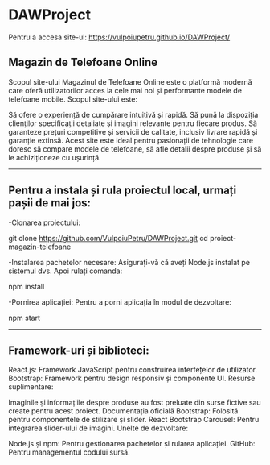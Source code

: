 # DAWProject

Pentru a accesa site-ul:
https://vulpoiupetru.github.io/DAWProject/

## Magazin de Telefoane Online
Scopul site-ului
Magazinul de Telefoane Online este o platformă modernă care oferă utilizatorilor acces la cele mai noi și performante modele de telefoane mobile. Scopul site-ului este:

Să ofere o experiență de cumpărare intuitivă și rapidă.
Să pună la dispoziția clienților specificații detaliate și imagini relevante pentru fiecare produs.
Să garanteze prețuri competitive și servicii de calitate, inclusiv livrare rapidă și garanție extinsă.
Acest site este ideal pentru pasionații de tehnologie care doresc să compare modele de telefoane, să afle detalii despre produse și să le achiziționeze cu ușurință.

---

## Pentru a instala și rula proiectul local, urmați pașii de mai jos:

-Clonarea proiectului:

git clone https://github.com/VulpoiuPetru/DAWProject.git
cd proiect-magazin-telefoane

-Instalarea pachetelor necesare: Asigurați-vă că aveți Node.js instalat pe sistemul dvs. Apoi rulați comanda:

npm install

-Pornirea aplicației: Pentru a porni aplicația în modul de dezvoltare:

npm start

---

## Framework-uri și biblioteci:

React.js: Framework JavaScript pentru construirea interfețelor de utilizator.
Bootstrap: Framework pentru design responsiv și componente UI.
Resurse suplimentare:

Imaginile și informațiile despre produse au fost preluate din surse fictive sau create pentru acest proiect.
Documentația oficială Bootstrap: Folosită pentru componentele de stilizare și slider.
React Bootstrap Carousel: Pentru integrarea slider-ului de imagini.
Unelte de dezvoltare:

Node.js și npm: Pentru gestionarea pachetelor și rularea aplicației.
GitHub: Pentru managementul codului sursă.